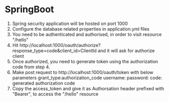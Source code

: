 # SpringBoot

1. Spring security application will be hosted on port 1000
2. Configure the database related properties in application.yml files
3. You need to be authenticated and authorised, in order to visit resource "/hello"
4. Hit http://localhost:1000/oauth/authorize?response_type=code&client_id=ClientId and it will ask for authorize client
5. Once authorized, you need to generate token using the authorization code from step 4.
6. Make post request to http://localhost:1000/oauth/token with below parameters
      grant_type:authorization_code
      username:
      password:
      code: generated authorization code
7. Copy the access_token and give it as Authorsation header prefixed with "Bearer", to access the "/hello" resource
